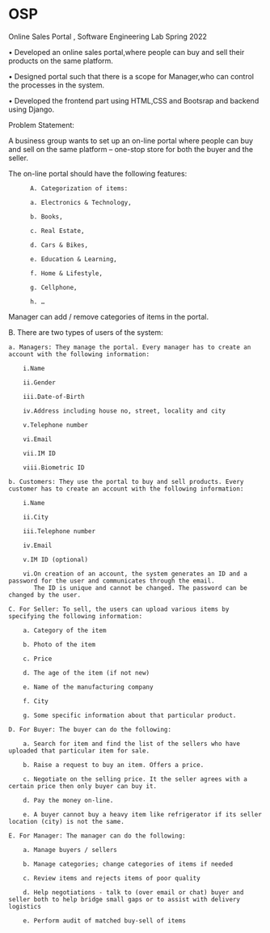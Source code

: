 # OSP
Online Sales Portal , Software Engineering Lab Spring 2022


  • Developed an online sales portal,where people can buy and sell their products on the same platform.

  • Designed portal such that there is a scope for Manager,who can control the processes in the system.

  • Developed the frontend part using HTML,CSS and Bootsrap and backend using Django.

Problem Statement:

A business group wants to set up an on-line portal where people can buy and sell on the same platform – one-stop store for both the buyer and the seller.

The on-line portal should have the following features:

          A. Categorization of items:
          
          a. Electronics & Technology,
          
          b. Books,
          
          c. Real Estate,
          
          d. Cars & Bikes,
          
          e. Education & Learning,
          
          f. Home & Lifestyle,
          
          g. Cellphone,
          
          h. …
          
Manager can add / remove categories of items in the portal.

B. There are two types of users of the system:

    a. Managers: They manage the portal. Every manager has to create an account with the following information:
    
        i.Name
        
        ii.Gender
        
        iii.Date-of-Birth
        
        iv.Address including house no, street, locality and city
        
        v.Telephone number
        
        vi.Email
        
        vii.IM ID
        
        viii.Biometric ID
        
    b. Customers: They use the portal to buy and sell products. Every customer has to create an account with the following information:
    
        i.Name
        
        ii.City
        
        iii.Telephone number
        
        iv.Email
        
        v.IM ID (optional)
        
        vi.On creation of an account, the system generates an ID and a password for the user and communicates through the email.
           The ID is unique and cannot be changed. The password can be changed by the user.
           
    C. For Seller: To sell, the users can upload various items by specifying the following information:
    
        a. Category of the item
        
        b. Photo of the item
        
        c. Price
        
        d. The age of the item (if not new)
        
        e. Name of the manufacturing company
        
        f. City
        
        g. Some specific information about that particular product.
        
    D. For Buyer: The buyer can do the following:
    
        a. Search for item and find the list of the sellers who have uploaded that particular item for sale.
        
        b. Raise a request to buy an item. Offers a price.
        
        c. Negotiate on the selling price. It the seller agrees with a certain price then only buyer can buy it.
        
        d. Pay the money on-line.
        
        e. A buyer cannot buy a heavy item like refrigerator if its seller location (city) is not the same.
        
    E. For Manager: The manager can do the following:
    
        a. Manage buyers / sellers
        
        b. Manage categories; change categories of items if needed
        
        c. Review items and rejects items of poor quality
        
        d. Help negotiations - talk to (over email or chat) buyer and seller both to help bridge small gaps or to assist with delivery logistics
        
        e. Perform audit of matched buy-sell of items
        
